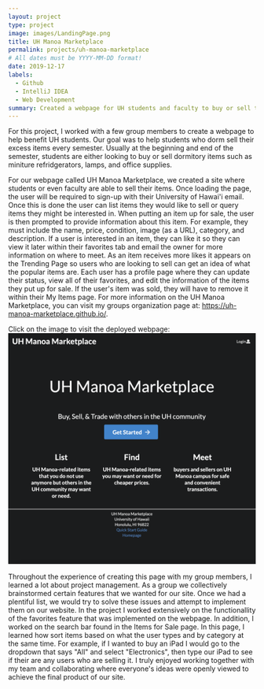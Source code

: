 ```yaml
---
layout: project
type: project
image: images/LandingPage.png
title: UH Manoa Marketplace
permalink: projects/uh-manoa-marketplace
# All dates must be YYYY-MM-DD format!
date: 2019-12-17
labels:
  - Github
  - IntelliJ IDEA
  - Web Development
summary: Created a webpage for UH students and faculty to buy or sell their items.
---
```

For this project, I worked with a few group members to create a webpage to help benefit UH students. Our goal was to help students who dorm sell their excess items every semester. Usually at the beginning and end of the semester, students are either looking to buy or sell dormitory items such as miniture refridgerators, lamps, and office supplies. 

For our webpage called UH Manoa Marketplace, we created a site where students or even faculty are able to sell their items. Once loading the page, the user will be required to sign-up with their University of Hawai'i email. Once this is done the user can list items they would like to sell or query items they might be interested in. When putting an item up for sale, the user is then prompted to provide information about this item. For example, they must include the name, price, condition, image (as a URL), category, and description. If a user is interested in an item, they can like it so they can view it later within their favorites tab and email the owner for more information on where to meet. As an item receives more likes it appears on the Trending Page so users who are looking to sell can get an idea of what the popular items are. Each user has a profile page where they can update their status, view all of their favorites, and edit the information of the items they put up for sale. If the user's item was sold, they will have to remove it within their My Items page. For more information on the UH Manoa Marketplace, you can visit my groups organization page at: <a href="https://uh-manoa-marketplace.github.io/" target="_blank">https://uh-manoa-marketplace.github.io/</a>.

Click on the image to visit the deployed webpage:
<a href = "http://uh-manoa-marketplace.meteorapp.com/#/" target="_blank" >
    <img class="ui image" src="../images/LandingPage.png">
</a>

Throughout the experience of creating this page with my group members, I learned a lot about project management. As a group we collectively brainstormed certain features that we wanted for our site. Once we had a plentiful list, we would try to solve these issues and attempt to implement them on our website. In the project I worked extensively on the functionallity of the favorites feature that was implemented on the webpage. In addition, I worked on the search bar found in the Items for Sale page. In this page, I learned how sort items based on what the user types and by category at the same time. For example, if I wanted to buy an iPad I would go to the dropdown that says "All" and select "Electronics", then type our iPad to see if their are any users who are selling it. I truly enjoyed working together with my team and collaborating where everyone's ideas were openly viewed to achieve the final product of our site. 
